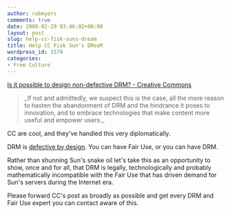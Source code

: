 ```yaml
---
author: robmyers
comments: true
date: 2008-02-29 03:46:02+00:00
layout: post
slug: help-cc-fisk-suns-dream
title: Help CC Fisk Sun's DReaM
wordpress_id: 1579
categories:
- Free Culture
---
```


[Is it possible to design non-defective DRM? - Creative Commons](http://creativecommons.org/weblog/entry/8080)  
  


<blockquote>_If not and admittedly, we suspect this is the case, all the more reason to hasten the abandonment of DRM and the hindrance it poses to innovation, and to embrace technologies that make content more useful and empower users._</blockquote>

  
  
CC are cool, and they've handled this very diplomatically.  
  
DRM is [defective by design](http://defectivebydesign.org/). You can have Fair Use, or you can have DRM.  
  
Rather than shunning Sun's snake oil let's take this as an opportunity to show, once and for all, that DRM is legally, technologically and probably mathematically incompatible with the Fair Use that has driven demand for Sun's servers during the Internet era.  
  
Please forward CC's post as broadly as possible and get every DRM and Fair Use expert you can contact aware of this.  


